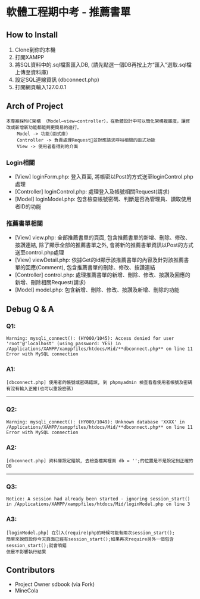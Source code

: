 軟體工程期中考 - 推薦書單
===

## How to Install
1. Clone到你的本機
2. 打開XAMPP
3. 將SQL資料中的.sql檔案匯入DB, (請先點選一個DB再按上方“匯入”選取.sql檔上傳至資料庫)
4. 設定SQL連線資訊 (dbconnect.php)
5. 打開網頁輸入127.0.0.1

## Arch of Project
```
本專案採MVC架構 （Model–view–controller），在軟體設計中可以簡化架構複雜度，讓修改或新增新功能都能夠更簡易的進行。
    Model -> 功能(函式庫)
    Controller -> 負責處理Request並對應請求呼叫相關的函式功能
    View -> 使用者看得到的介面
```
### Login相關
- [View] loginForm.php: 登入頁面, 將帳密以Post的方式送至loginControl.php處理
- [Controller] loginControl.php: 處理登入及帳號相關Request(請求)
- [Model] loginModel.php: 包含檢查帳號密碼、判斷是否為管理員、讀取使用者ID的功能

### 推薦書單相關
- [View] view.php: 全部推薦書單的頁面, 包含推薦書單的新增、刪除、修改、按讚連結, 除了顯示全部的推薦書單之外, 會將新的推薦書單資訊以Post的方式送至control.php處理
- [View] viewDetail.php: 依據Get的id顯示該推薦書單的內容及針對該推薦書單的回應(Comment), 包含推薦書單的刪除、修改、按讚連結
- [Controller] control.php: 處理推薦書單的新增、刪除、修改、按讚及回應的新增、刪除相關Request(請求)
- [Model] model.php: 包含新增、刪除、修改、按讚及新增、刪除的功能


## Debug Q & A
### Q1:
```
Warning: mysqli_connect(): (HY000/1045): Access denied for user 'root'@'localhost' (using password: YES) in /Applications/XAMPP/xamppfiles/htdocs/Mid/**dbconnect.php** on line 11
Error with MySQL connection
```
### A1:
```
[dbconnect.php] 使用者的帳號或密碼錯誤, 到 phpmyadmin 檢查看看使用者帳號及密碼有沒有輸入正確(也可以重設密碼)
```
---
### Q2:
```
Warning: mysqli_connect(): (HY000/1049): Unknown database 'XXXX' in /Applications/XAMPP/xamppfiles/htdocs/Mid/**dbconnect.php** on line 11
Error with MySQL connection
```
### A2:
```
[dbconnect.php] 資料庫設定錯誤, 去檢查檔案裡面 db = '';的位置是不是設定到正確的DB
```
---
### Q3:
```
Notice: A session had already been started - ignoring session_start() in /Applications/XAMPP/xamppfiles/htdocs/Mid/loginModel.php on line 3
```
### A3:
```
[loginModel.php] 在引入(require)php的時候可能有兩次session_start();
簡單來說假設你今天頁面已經有session_start();如果再次require另外一個包含session_start();就會噴錯
但是不影響執行結果
```

## Contributors
- Project Owner sdbook (via Fork)
- MineCola